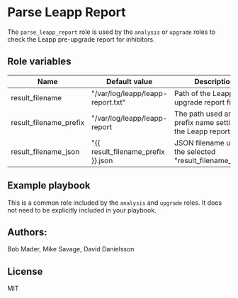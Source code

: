 # Parse Leapp Report

The `parse_leapp_report` role is used by the `analysis` or `upgrade` roles to check the Leapp pre-upgrade report for inhibitors.

## Role variables

| Name                    | Default value         | Description                                         |
|-------------------------|-----------------------|-----------------------------------------------------|
| result_filename         | "/var/log/leapp/leapp-report.txt" | Path of the Leapp pre-upgrade report file. |
| result_filename_prefix  | "/var/log/leapp/leapp-report      | The path used and the prefix name setting for the Leapp report |
| result_filename_json    | "{{ result_filename_prefix }}.json | JSON filename using the selected "result_filename_prefix" |

## Example playbook

This is a common role included by the `analysis` and `upgrade` roles. It does not need to be explicitly included in your playbook.

## Authors:
Bob Mader, Mike Savage, David Danielsson

## License

MIT
